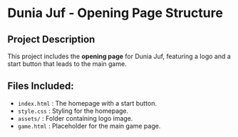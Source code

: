 # Dunia Juf - Opening Page Structure

## Project Description
This project includes the **opening page** for Dunia Juf, featuring a logo and a start button that leads to the main game.

## Files Included:
- `index.html` : The homepage with a start button.
- `style.css` : Styling for the homepage.
- `assets/` : Folder containing logo image.
- `game.html` : Placeholder for the main game page.

